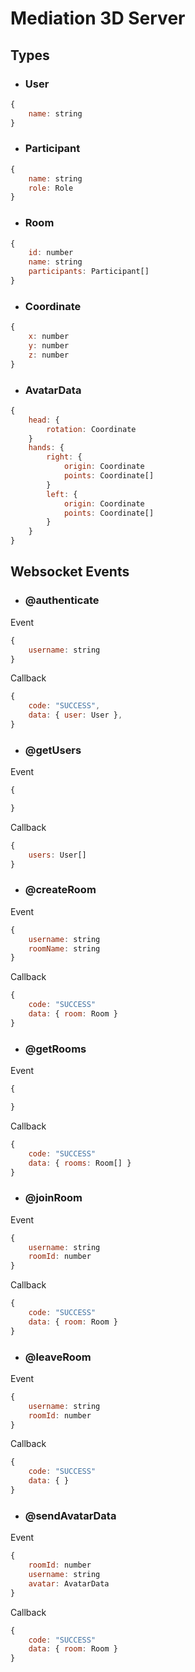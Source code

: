 # Mediation 3D Server

## Types

* ### User
```js
{
	name: string
}
```
* ### Participant
```js
{
    name: string
    role: Role
}
```
* ### Room
```js
{
    id: number
	name: string
    participants: Participant[]
}
```
* ### Coordinate
```js
{
	x: number
	y: number
	z: number
}
```
* ### AvatarData
```js 
{
    head: {
        rotation: Coordinate
    }
	hands: {
		right: {
            origin: Coordinate
            points: Coordinate[]
        }
		left: {
            origin: Coordinate
            points: Coordinate[]
        }
	}
}
```

## Websocket Events

* ### @authenticate
Event
```js
{ 
    username: string
}
```
Callback
```js
{
    code: "SUCCESS",
    data: { user: User },
}
```

* ### @getUsers
Event
```js
{ 

}
```
Callback
```js
{ 
    users: User[]
}
```

* ### @createRoom
Event
```js
{ 
    username: string
    roomName: string
}
```
Callback
```js
{ 
    code: "SUCCESS"
    data: { room: Room }
}
```

* ### @getRooms
Event
```js
{ 

}
```
Callback
```js
{ 
    code: "SUCCESS"
    data: { rooms: Room[] } 
}
```

* ### @joinRoom
Event
```js
{ 
    username: string
    roomId: number 
}
```
Callback
```js
{ 
    code: "SUCCESS"
    data: { room: Room } 
}
```

* ### @leaveRoom
Event
```js
{ 
    username: string
    roomId: number
}
```
Callback
```js
{ 
    code: "SUCCESS"
    data: { }
}
```

* ### @sendAvatarData
Event
```js
{ 
    roomId: number
    username: string
    avatar: AvatarData
}
```
Callback
```js
{ 
    code: "SUCCESS"
    data: { room: Room }
}
```